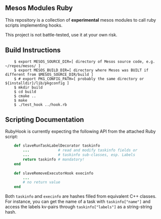 Mesos Modules Ruby
------------------

This repository is a collection of **experimental** mesos modules to call ruby scripts implementing hooks.

This project is not battle-tested, use it at your own risk.

Build Instructions
------------------

```shell
    $ export MESOS_SOURCE_DIR=[ directory of Mesos source code, e.g. ~/repos/mesos/ ]
    $ export MESOS_BUILD_DIR=[ directory where Mesos was BUILT if different from $MESOS_SOURCE_DIR/build ]
    $ # export PKG_CONFIG_PATH=[ probably the same directory or ${installdir}/lib/pkgconfig ]
    $ mkdir build
    $ cd build
    $ cmake ..
    $ make
    $ ./test_hook ../hook.rb
```

Scripting Documentation
-----------------------

RubyHook is currently expecting the following API from the attached Ruby script:

```ruby
    def slaveRunTaskLabelDecorator taskinfo
        ...             # read and modify taskinfo fields or
        ...             # taskinfo sub-classes, esp. Labels
        return taskinfo # mandatory!
    end
    
    def slaveRemoveExecutorHook execinfo
        ...
        # no return value
    end
```

Both `taskinfo` and `execinfo` are hashes filled from equivalent C++ classes.
For instance, you can get the name of a task with `taskinfo["name"]` and access
the labels kv-pairs through `taskinfo["labels"]` as a string-string hash.  
